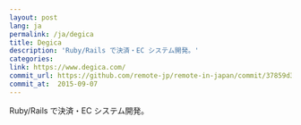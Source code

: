 ```yaml
---
layout: post
lang: ja
permalink: /ja/degica
title: Degica
description: 'Ruby/Rails で決済・EC システム開発。'
categories: 
link: https://www.degica.com/
commit_url: https://github.com/remote-jp/remote-in-japan/commit/37859d332e1996338ae3e59385096d66f19f7c4a
commit_at:  2015-09-07
---
```


<p>Ruby/Rails で決済・EC システム開発。</p>

